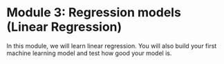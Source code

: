 # Module 3: Regression models (Linear Regression)

In this module, we will learn linear regression. You will also build your first machine learning model and test how good your model is.
